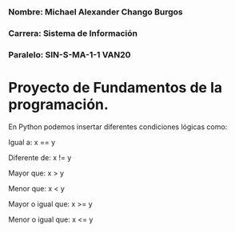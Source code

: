### Nombre: Michael Alexander Chango Burgos
### Carrera: Sistema de Información
### Paralelo: SIN-S-MA-1-1 VAN20

# Proyecto de Fundamentos de la programación.
En Python podemos insertar diferentes condiciones lógicas como:

Igual a: x == y

Diferente de: x != y

Mayor que: x > y

Menor que: x < y

Mayor o igual que: x >= y

Menor o igual que: x <= y
